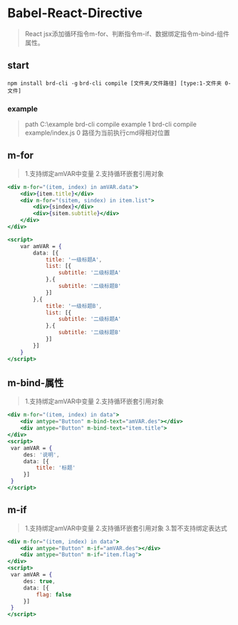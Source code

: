 # Babel-React-Directive
> React jsx添加循环指令m-for、判断指令m-if、数据绑定指令m-bind-组件属性。
## start

 `npm install brd-cli -g`
 `brd-cli compile [文件夹/文件路径] [type:1-文件夹 0-文件]`

### example 

> path C:\example
> brd-cli compile example 1
> brd-cli compile example/index.js 0
> 路径为当前执行cmd得相对位置

## m-for

> 1.支持绑定amVAR中变量
> 2.支持循环嵌套引用对象

```jsx
<div m-for="(item, index) in amVAR.data">
    <div>{item.title}</div>
    <div m-for="(sitem, sindex) in item.list">
        <div>{sindex}</div>
        <div>{sitem.subtitle}</div>
    </div>
</div>

<script>
    var amVAR = {
        data: [{
            title: '一级标题A',
            list: [{
                subtitle: '二级标题A'
            },{
                subtitle: '二级标题B'
            }]
        },{
            title: '一级标题B',
            list: [{
                subtitle: '二级标题A'
            },{
                subtitle: '二级标题B'
            }]
        }]
    }
</script>
```

## m-bind-属性

> 1.支持绑定amVAR中变量
> 2.支持循环嵌套引用对象

```jsx
<div m-for="(item, index) in data">
    <div amtype="Button" m-bind-text="amVAR.des"></div>
    <div amtype="Button" m-bind-text="item.title">
</div>
<script>
 var amVAR = {
     des: '说明',
     data: [{
         title: '标题'
     }]
 }
</script>
```
## m-if

> 1.支持绑定amVAR中变量
> 2.支持循环嵌套引用对象
> 3.暂不支持绑定表达式

```jsx
<div m-for="(item, index) in data">
    <div amtype="Button" m-if="amVAR.des"></div>
    <div amtype="Button" m-if="item.flag">
</div>
<script>
 var amVAR = {
     des: true,
     data: [{
         flag: false
     }]
 }
</script>
```

